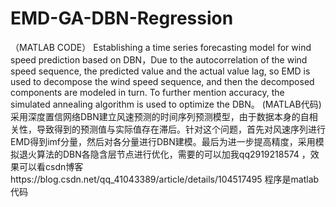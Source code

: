 # EMD-GA-DBN-Regression
（MATLAB CODE） Establishing a time series forecasting model for wind speed prediction based on DBN，Due to the autocorrelation of the wind speed sequence, the predicted value and the actual value lag, so EMD is used to decompose the wind speed sequence, and then the decomposed components are modeled in turn. To further mention accuracy, the simulated annealing algorithm is used to optimize the DBN。 (MATLAB代码)采用深度置信网络DBN建立风速预测的时间序列预测模型，由于数据本身的自相关性，导致得到的预测值与实际值存在滞后。针对这个问题，首先对风速序列进行EMD得到imf分量，然后对各分量进行DBN建模。最后为进一步提高精度，采用模拟退火算法的DBN各隐含层节点进行优化，需要的可以加我qq2919218574 ，效果可以看csdn博客https://blog.csdn.net/qq_41043389/article/details/104517495 程序是matlab代码
